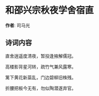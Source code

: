 # 和邵兴宗秋夜学舍宿直

**作者**: 司马光

## 诗词内容

直舍逍遥度清夜，暂投逢掖解儒冠。

高楼影背星河转，疏竹气兼风露寒。

篱下黄花新蘂乱，门边碧柳旧株残。

折腰把板今无有，勿似陶潜遂弃官。

